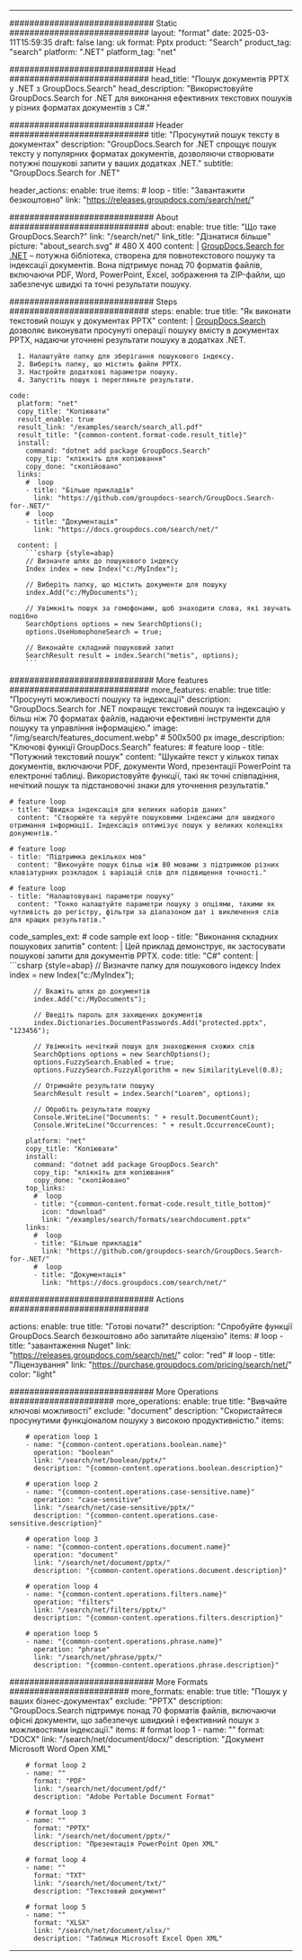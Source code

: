 
---
############################# Static ############################
layout: "format"
date:  2025-03-11T15:59:35
draft: false
lang: uk
format: Pptx
product: "Search"
product_tag: "search"
platform: ".NET"
platform_tag: "net"

############################# Head ############################
head_title: "Пошук документів PPTX у .NET з GroupDocs.Search"
head_description: "Використовуйте GroupDocs.Search for .NET для виконання ефективних текстових пошуків у різних форматах документів з C#."

############################# Header ############################
title: "Просунутий пошук тексту в документах" 
description: "GroupDocs.Search for .NET спрощує пошук тексту у популярних форматах документів, дозволяючи створювати потужні пошукові запити у ваших додатках .NET."
subtitle: "GroupDocs.Search for .NET" 

header_actions:
  enable: true
  items:
    #  loop
    - title: "Завантажити безкоштовно"
      link: "https://releases.groupdocs.com/search/net/"
      
############################# About ############################
about:
    enable: true
    title: "Що таке GroupDocs.Search?"
    link: "/search/net/"
    link_title: "Дізнатися більше"
    picture: "about_search.svg" # 480 X 400
    content: |
       [GroupDocs.Search for .NET](/search/net/) – потужна бібліотека, створена для повнотекстового пошуку та індексації документів. Вона підтримує понад 70 форматів файлів, включаючи PDF, Word, PowerPoint, Excel, зображення та ZIP-файли, що забезпечує швидкі та точні результати пошуку.

############################# Steps ############################
steps:
    enable: true
    title: "Як виконати текстовий пошук у документах PPTX"
    content: |
      [GroupDocs.Search](/search/net/) дозволяє виконувати просунуті операції пошуку вмісту в документах PPTX, надаючи уточнені результати пошуку в додатках .NET.
      
      1. Налаштуйте папку для зберігання пошукового індексу.
      2. Виберіть папку, що містить файли PPTX.
      3. Настройте додаткові параметри пошуку.
      4. Запустіть пошук і перегляньте результати.
   
    code:
      platform: "net"
      copy_title: "Копіювати"
      result_enable: true
      result_link: "/examples/search/search_all.pdf"
      result_title: "{common-content.format-code.result_title}"
      install:
        command: "dotnet add package GroupDocs.Search"
        copy_tip: "клікніть для копіювання"
        copy_done: "скопійовано"
      links:
        #  loop
        - title: "Більше прикладів"
          link: "https://github.com/groupdocs-search/GroupDocs.Search-for-.NET/"
        #  loop
        - title: "Документація"
          link: "https://docs.groupdocs.com/search/net/"
          
      content: |
        ```csharp {style=abap}
        // Визначте шлях до пошукового індексу
        Index index = new Index("c:/MyIndex");

        // Виберіть папку, що містить документи для пошуку
        index.Add("c:/MyDocuments");

        // Увімкніть пошук за гомофонами, щоб знаходити слова, які звучать подібно
        SearchOptions options = new SearchOptions();
        options.UseHomophoneSearch = true;

        // Виконайте складний пошуковий запит
        SearchResult result = index.Search("metis", options);
        ```            

############################# More features ############################
more_features:
  enable: true
  title: "Просунуті можливості пошуку та індексації"
  description: "GroupDocs.Search for .NET покращує текстовий пошук та індексацію у більш ніж 70 форматах файлів, надаючи ефективні інструменти для пошуку та управління інформацією."
  image: "/img/search/features_document.webp" # 500x500 px
  image_description: "Ключові функції GroupDocs.Search"
  features:
    # feature loop
    - title: "Потужний текстовий пошук"
      content: "Шукайте текст у кількох типах документів, включаючи PDF, документи Word, презентації PowerPoint та електронні таблиці. Використовуйте функції, такі як точні співпадіння, нечіткий пошук та підстановочні знаки для уточнення результатів."

    # feature loop
    - title: "Швидка індексація для великих наборів даних"
      content: "Створюйте та керуйте пошуковими індексами для швидкого отримання інформації. Індексація оптимізує пошук у великих колекціях документів."

    # feature loop
    - title: "Підтримка декількох мов"
      content: "Виконуйте пошук більш ніж 80 мовами з підтримкою різних клавіатурних розкладок і варіацій слів для підвищення точності."

    # feature loop
    - title: "Налаштовувані параметри пошуку"
      content: "Тонко налаштуйте параметри пошуку з опціями, такими як чутливість до регістру, фільтри за діапазоном дат і виключення слів для кращих результатів."
      
  code_samples_ext:
    # code sample ext loop
    - title: "Виконання складних пошукових запитів"
      content: |
        Цей приклад демонструє, як застосувати пошукові запити для документів PPTX.
      code:
        title: "C#"
        content: |
          ```csharp {style=abap}
          // Визначте папку для пошукового індексу
          Index index = new Index("c:/MyIndex");
              
          // Вкажіть шлях до документів
          index.Add("c:/MyDocuments");

          // Введіть пароль для захищених документів
          index.Dictionaries.DocumentPasswords.Add("protected.pptx", "123456");

          // Увімкніть нечіткий пошук для знаходження схожих слів
          SearchOptions options = new SearchOptions();
          options.FuzzySearch.Enabled = true;
          options.FuzzySearch.FuzzyAlgorithm = new SimilarityLevel(0.8);

          // Отримайте результати пошуку
          SearchResult result = index.Search("Loarem", options);
          
          // Обробіть результати пошуку
          Console.WriteLine("Documents: " + result.DocumentCount);
          Console.WriteLine("Occurrences: " + result.OccurrenceCount);
          ```
        platform: "net"
        copy_title: "Копіювати"
        install:
          command: "dotnet add package GroupDocs.Search"
          copy_tip: "клікніть для копіювання"
          copy_done: "скопійовано"
        top_links:
          #  loop
          - title: "{common-content.format-code.result_title_bottom}"
            icon: "download"
            link: "/examples/search/formats/searchdocument.pptx"
        links:
          #  loop
          - title: "Більше прикладів"
            link: "https://github.com/groupdocs-search/GroupDocs.Search-for-.NET/"
          #  loop
          - title: "Документація"
            link: "https://docs.groupdocs.com/search/net/"
            

            


############################# Actions ############################

actions:
  enable: true
  title: "Готові почати?"
  description: "Спробуйте функції GroupDocs.Search безкоштовно або запитайте ліцензію"
  items:
    #  loop
    - title: "завантаження Nuget"
      link: "https://releases.groupdocs.com/search/net/"
      color: "red"
        #  loop
    - title: "Ліцензування"
      link: "https://purchase.groupdocs.com/pricing/search/net/"
      color: "light"


############################# More Operations #####################
more_operations:
    enable: true
    title: "Вивчайте ключові можливості"
    exclude: "document"
    description: "Скористайтеся просунутими функціоналом пошуку з високою продуктивністю."
    items: 
          
        # operation loop 1
        - name: "{common-content.operations.boolean.name}"
          operation: "boolean"
          link: "/search/net/boolean/pptx/"
          description: "{common-content.operations.boolean.description}"

        # operation loop 2
        - name: "{common-content.operations.case-sensitive.name}"
          operation: "case-sensitive"
          link: "/search/net/case-sensitive/pptx/"
          description: "{common-content.operations.case-sensitive.description}"

        # operation loop 3
        - name: "{common-content.operations.document.name}"
          operation: "document"
          link: "/search/net/document/pptx/"
          description: "{common-content.operations.document.description}"

        # operation loop 4
        - name: "{common-content.operations.filters.name}"
          operation: "filters"
          link: "/search/net/filters/pptx/"
          description: "{common-content.operations.filters.description}"

        # operation loop 5
        - name: "{common-content.operations.phrase.name}"
          operation: "phrase"
          link: "/search/net/phrase/pptx/"
          description: "{common-content.operations.phrase.description}"
          
        
          
############################# More Formats ########################
more_formats:
    enable: true
    title: "Пошук у ваших бізнес-документах"
    exclude: "PPTX"
    description: "GroupDocs.Search підтримує понад 70 форматів файлів, включаючи офісні документи, що забезпечує швидкий і ефективний пошук з можливостями індексації."
    items: 
        # format loop 1
        - name: ""
          format: "DOCX"
          link: "/search/net/document/docx/"
          description: "Документ Microsoft Word Open XML"
          
        # format loop 2
        - name: ""
          format: "PDF"
          link: "/search/net/document/pdf/"
          description: "Adobe Portable Document Format"
          
        # format loop 3
        - name: ""
          format: "PPTX"
          link: "/search/net/document/pptx/"
          description: "Презентація PowerPoint Open XML"

        # format loop 4
        - name: ""
          format: "TXT"
          link: "/search/net/document/txt/"
          description: "Текстовий документ"
          
        # format loop 5
        - name: ""
          format: "XLSX"
          link: "/search/net/document/xlsx/"
          description: "Таблиця Microsoft Excel Open XML"
  

---